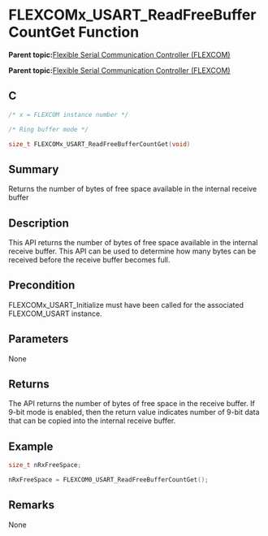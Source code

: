 # FLEXCOMx\_USART\_ReadFreeBufferCountGet Function

**Parent topic:**[Flexible Serial Communication Controller \(FLEXCOM\)](GUID-137968B9-4089-44C6-9B5A-2F30929F6852.md)

**Parent topic:**[Flexible Serial Communication Controller \(FLEXCOM\)](GUID-1F0CC449-4122-4C77-A199-A7874C524FDD.md)

## C

```c
/* x = FLEXCOM instance number */

/* Ring buffer mode */

size_t FLEXCOMx_USART_ReadFreeBufferCountGet(void)
```

## Summary

Returns the number of bytes of free space available in the internal receive buffer

## Description

This API returns the number of bytes of free space available in the internal receive buffer. This API can be used to determine how many bytes can be received before the receive buffer becomes full.

## Precondition

FLEXCOMx\_USART\_Initialize must have been called for the associated FLEXCOM\_USART instance.

## Parameters

None

## Returns

The API returns the number of bytes of free space in the receive buffer. If 9-bit mode is enabled, then the return value indicates number of 9-bit data that can be copied into the internal receive buffer.

## Example

```c
size_t nRxFreeSpace;

nRxFreeSpace = FLEXCOM0_USART_ReadFreeBufferCountGet();

```

## Remarks

None

